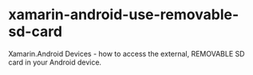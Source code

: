 xamarin-android-use-removable-sd-card
=====================================

Xamarin.Android Devices - how to access the external, REMOVABLE SD card in your Android device.
